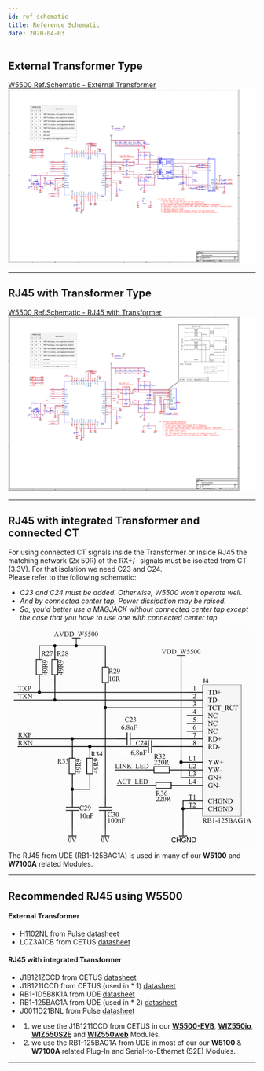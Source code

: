 ```yaml
---
id: ref_schematic
title: Reference Schematic
date: 2020-04-03
---
```



## External Transformer Type

<a href="/img/products/w5500/w5500_sch_v110_use_trans_.pdf" target="_blank">W5500 Ref.Schematic - External Transformer</a>
![W5500 Ref.Schematic (External Transformer)](/img/products/w5500/w5500_sch_v110_use_trans_.png)

-----


## RJ45 with Transformer Type

<a href="/img/products/w5500/w5500_sch_v110_use_trans_.pdf" target="_blank">W5500 Ref.Schematic - RJ45 with Transformer</a>
![W5500 Reference Schematic (RJ45 with Transformer)](/img/products/w5500/w5500_sch_v110_use_mag_.png)

-----


## RJ45 with integrated Transformer and connected CT

For using connected CT signals inside the Transformer or inside RJ45 the
matching network (2x 50R) of the RX+/- signals must be isolated from CT
(3.3V). For that isolation we need C23 and C24.  
Please refer to the following schematic:


  - *C23 and C24 must be added. Otherwise, W5500 won't operate well.*
  - *And by connected center tap, Power dissipation may be raised.*
  - *So, you'd better use a MAGJACK without connected center tap except
    the case that you have to use one with connected center tap.*


![w5500_schematic-connected-cts_003.jpg](/img/products/w5500/w5500_schematic-connected-cts_003.jpg)  
The RJ45 from UDE (RB1-125BAG1A) is used in many of our **W5100** and
**W7100A** related Modules.

-----


## Recommended RJ45 using W5500

#### External Transformer

- H1102NL from Pulse
<a href="/img/products/w5500/01.h1102nl_h325.pdf" target="_blank">datasheet</a>  
- LCZ3A1CB from CETUS
<a href="/img/products/w5500/02.lcz3a1cb.pdf" target="_blank">datasheet</a>  

#### RJ45 with integrated Transformer

- J1B121ZCCD from CETUS
<a href="/img/blob/master/static/img/products/w5500/1.j1b121zccd-v0-101115.pdf" target="_blank">datasheet</a>  
- J1B1211CCD from CETUS (used in * 1)
<a href="/img/products/w5500/2.j1b1211ccd.pdf" target="_blank">datasheet</a>  
- RB1-1D5B8K1A from UDE
<a href="/img/products/w5500/3.rb1-1d5b8k1a_287-00_.pdf" target="_blank">datasheet</a>  
- RB1-125BAG1A from UDE (used in * 2)
<a href="/img/products/w5500/rb1-125bag1a_111-00_.pdf" target="_blank">datasheet</a>  
- J0011D21BNL from Pulse
<a href="/img/products/w5500/4.j0011d21bnl.pdf" target="_blank">datasheet</a>  
  
* 1) we use the J1B1211CCD from CETUS in our
**[W5500-EVB](W5500-EVB/W5500-EVB.md)**,
**[WIZ550io](../../ioModule/WIZ550io/Overview.md)**,
**[WIZ550S2E](../../S2E-Module/WIZ550S2E/WIZ550S2E.md)** and
**[WIZ550web](../../App-Module/WIZ550web/WIZ550web.md)** Modules.  
* 2) we use the RB1-125BAG1A from UDE in most of our our **W5100** &
**W7100A** related Plug-In and Serial-to-Ethernet (S2E) Modules.  
----

